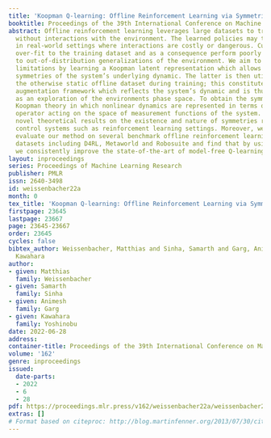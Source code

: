 ```yaml
---
title: 'Koopman Q-learning: Offline Reinforcement Learning via Symmetries of Dynamics'
booktitle: Proceedings of the 39th International Conference on Machine Learning
abstract: Offline reinforcement learning leverages large datasets to train policies
  without interactions with the environment. The learned policies may then be deployed
  in real-world settings where interactions are costly or dangerous. Current algorithms
  over-fit to the training dataset and as a consequence perform poorly when deployed
  to out-of-distribution generalizations of the environment. We aim to address these
  limitations by learning a Koopman latent representation which allows us to infer
  symmetries of the system’s underlying dynamic. The latter is then utilized to extend
  the otherwise static offline dataset during training; this constitutes a novel data
  augmentation framework which reflects the system’s dynamic and is thus to be interpreted
  as an exploration of the environments phase space. To obtain the symmetries we employ
  Koopman theory in which nonlinear dynamics are represented in terms of a linear
  operator acting on the space of measurement functions of the system. We provide
  novel theoretical results on the existence and nature of symmetries relevant for
  control systems such as reinforcement learning settings. Moreover, we empirically
  evaluate our method on several benchmark offline reinforcement learning tasks and
  datasets including D4RL, Metaworld and Robosuite and find that by using our framework
  we consistently improve the state-of-the-art of model-free Q-learning methods.
layout: inproceedings
series: Proceedings of Machine Learning Research
publisher: PMLR
issn: 2640-3498
id: weissenbacher22a
month: 0
tex_title: 'Koopman Q-learning: Offline Reinforcement Learning via Symmetries of Dynamics'
firstpage: 23645
lastpage: 23667
page: 23645-23667
order: 23645
cycles: false
bibtex_author: Weissenbacher, Matthias and Sinha, Samarth and Garg, Animesh and Yoshinobu,
  Kawahara
author:
- given: Matthias
  family: Weissenbacher
- given: Samarth
  family: Sinha
- given: Animesh
  family: Garg
- given: Kawahara
  family: Yoshinobu
date: 2022-06-28
address:
container-title: Proceedings of the 39th International Conference on Machine Learning
volume: '162'
genre: inproceedings
issued:
  date-parts:
  - 2022
  - 6
  - 28
pdf: https://proceedings.mlr.press/v162/weissenbacher22a/weissenbacher22a.pdf
extras: []
# Format based on citeproc: http://blog.martinfenner.org/2013/07/30/citeproc-yaml-for-bibliographies/
---
```

